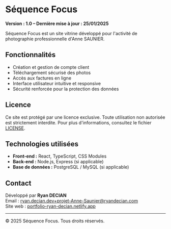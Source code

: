 # Séquence Focus

**Version : 1.0 – Dernière mise à jour : 25/01/2025**

Séquence Focus est un site vitrine développé pour l'activité de photographie professionnelle d'Anne SAUNIER.

## Fonctionnalités

- Création et gestion de compte client
- Téléchargement sécurisé des photos
- Accès aux factures en ligne
- Interface utilisateur intuitive et responsive
- Sécurité renforcée pour la protection des données

## Licence

Ce site est protégé par une licence exclusive. Toute utilisation non autorisée est strictement interdite. Pour plus d'informations, consultez le fichier [LICENSE](./LICENSE_Sequence_Focus_Global.txt).

## Technologies utilisées

- **Front-end :** React, TypeScript, CSS Modules
- **Back-end :** Node.js, Express (si applicable)
- **Base de données :** PostgreSQL / MySQL (si applicable)

## Contact

Développé par **Ryan DECIAN**  
Email : ryan.decian.dev+projet-Anne-Saunier@ryandecian.com  
Site web : [portfolio-ryan-decian.netlify.app](https://portfolio-ryan-decian.netlify.app)

---

© 2025 Séquence Focus. Tous droits réservés.
